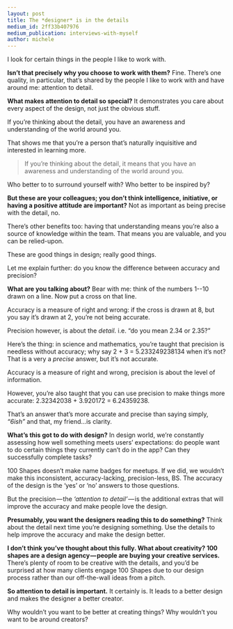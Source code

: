 ```yaml
---
layout: post
title: The *designer* is in the details
medium_id: 2ff33b407976
medium_publication: interviews-with-myself
author: michele
---
```


I look for certain things in the people I like to work with.

**Isn’t that precisely why you choose to work with them?**
Fine. There’s one quality, in particular, that’s shared by the people I like to work with and have around me: attention to detail.

**What makes attention to detail so special?**
It demonstrates you care about every aspect of the design, not just the obvious stuff.

If you’re thinking about the detail, you have an awareness and understanding of the world around you.

That shows me that you’re a person that’s naturally inquisitive and interested in learning more.

> If you’re thinking about the detail, it means that you have an awareness and understanding of the world around you.

Who better to to surround yourself with?
Who better to be inspired by?

**But these are your colleagues; you don’t think intelligence, initiative, or having a positive attitude are important?**
Not as important as being precise with the detail, no.

There’s other benefits too: having that understanding means you’re also a source of knowledge within the team. That means you are valuable, and you can be relied-upon.

These are good things in design; really good things.

Let me explain further: do you know the difference between accuracy and precision?

**What are you talking about?**
Bear with me: think of the numbers 1--10 drawn on a line. Now put a cross on that line.

Accuracy is a measure of right and wrong: if the cross is drawn at 8, but you say it’s drawn at 2, you’re not being accurate.

Precision however, is about the *detail*. i.e. “do you mean 2.34 or 2.35?”

Here’s the thing: in science and mathematics, you’re taught that precision is needless without accuracy; why say 2 + 3 = 5.233249238134 when it’s not? That is a very a *precise* answer, but it’s not accurate.

Accuracy is a measure of right and wrong, precision is about the level of information.

However, you’re also taught that you can use precision to make things more accurate: 2.32342038 + 3.920172 = 6.24359238.

That’s an answer that’s more accurate and precise than saying simply, *“6ish”* and that, my friend…is clarity.

**What’s this got to do with design?**
In design world, we’re constantly assessing how well something meets users’ expectations: do people want to do certain things they currently can’t do in the app? Can they successfully complete tasks?

100 Shapes doesn’t make name badges for meetups. If we did, we wouldn’t make this inconsistent, accuracy-lacking, precision-less, BS.
The accuracy of the design is the ‘yes’ or ‘no’ answers to those questions.

But the precision — the *‘attention to detail’* — is the additional extras that will improve the accuracy and make people love the design.

**Presumably, you want the designers reading this to do something?**
Think about the detail next time you’re designing something.
Use the details to help improve the accuracy and make the design better.

**I don’t think you’ve thought about this fully. What about creativity? 100 shapes are a design agency — people are buying your creative services.**
There’s plenty of room to be creative with the details, and you’d be surprised at how many clients engage 100 Shapes due to our design process rather than our off-the-wall ideas from a pitch.

**So attention to detail is important.**
It certainly is. It leads to a better design and makes the designer a better creator.

Why wouldn’t you want to be better at creating things?
Why wouldn’t you want to be around creators?
